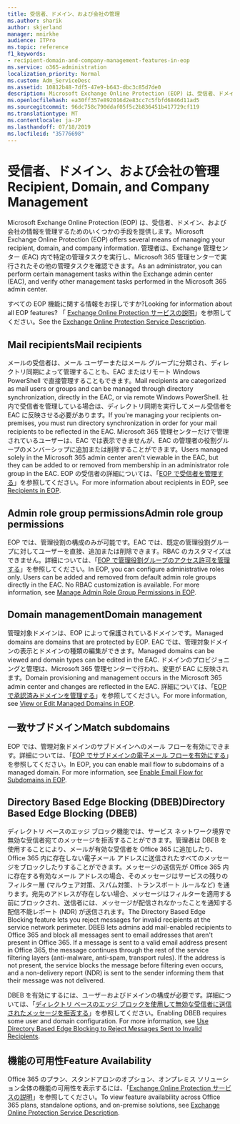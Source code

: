 ```yaml
---
title: 受信者、ドメイン、および会社の管理
ms.author: sharik
author: skjerland
manager: mnirkhe
audience: ITPro
ms.topic: reference
f1_keywords:
- recipient-domain-and-company-management-features-in-eop
ms.service: o365-administration
localization_priority: Normal
ms.custom: Adm_ServiceDesc
ms.assetid: 10812b48-7df5-47e9-b643-dbc3c85d7de0
description: Microsoft Exchange Online Protection (EOP) は、受信者、ドメイン、および会社の情報を管理するためのいくつかの手段を提供します。 管理者は、Exchange 管理センター (EAC) 内で特定の管理タスクを実行し、Microsoft 365 管理センターで実行されたその他の管理タスクを確認できます。
ms.openlocfilehash: ea30ff357e892016d2e83cc7c5fbfd6846d11ad5
ms.sourcegitcommit: 96dc758c790ddaf05f5c2b836451b417729cf119
ms.translationtype: MT
ms.contentlocale: ja-JP
ms.lasthandoff: 07/18/2019
ms.locfileid: "35776698"
---
```

# <a name="recipient-domain-and-company-management"></a><span data-ttu-id="cc639-104">受信者、ドメイン、および会社の管理</span><span class="sxs-lookup"><span data-stu-id="cc639-104">Recipient, Domain, and Company Management</span></span>

<span data-ttu-id="cc639-105">Microsoft Exchange Online Protection (EOP) は、受信者、ドメイン、および会社の情報を管理するためのいくつかの手段を提供します。</span><span class="sxs-lookup"><span data-stu-id="cc639-105">Microsoft Exchange Online Protection (EOP) offers several means of managing your recipient, domain, and company information.</span></span> <span data-ttu-id="cc639-106">管理者は、Exchange 管理センター (EAC) 内で特定の管理タスクを実行し、Microsoft 365 管理センターで実行されたその他の管理タスクを確認できます。</span><span class="sxs-lookup"><span data-stu-id="cc639-106">As an administrator, you can perform certain management tasks within the Exchange admin center (EAC), and verify other management tasks performed in the Microsoft 365 admin center.</span></span>
  
<span data-ttu-id="cc639-107">すべての EOP 機能に関する情報をお探しですか?</span><span class="sxs-lookup"><span data-stu-id="cc639-107">Looking for information about all EOP features?</span></span> <span data-ttu-id="cc639-108">「 [Exchange Online Protection サービスの説明](exchange-online-protection-service-description.md)」を参照してください。</span><span class="sxs-lookup"><span data-stu-id="cc639-108">See the [Exchange Online Protection Service Description](exchange-online-protection-service-description.md).</span></span>
  
## <a name="mail-recipients"></a><span data-ttu-id="cc639-109">Mail recipients</span><span class="sxs-lookup"><span data-stu-id="cc639-109">Mail recipients</span></span>
<span data-ttu-id="cc639-110"><a name="BKMK_mailrecipients"> </a></span><span class="sxs-lookup"><span data-stu-id="cc639-110"></span></span>

<span data-ttu-id="cc639-111">メールの受信者は、メール ユーザーまたはメール グループに分類され、ディレクトリ同期によって管理することも、EAC またはリモート Windows PowerShell で直接管理することもできます。</span><span class="sxs-lookup"><span data-stu-id="cc639-111">Mail recipients are categorized as mail users or groups and can be managed through directory synchronization, directly in the EAC, or via remote Windows PowerShell.</span></span> <span data-ttu-id="cc639-112">社内で受信者を管理している場合は、ディレクトリ同期を実行してメール受信者を EAC に反映させる必要があります。</span><span class="sxs-lookup"><span data-stu-id="cc639-112">If you're managing your recipients on-premises, you must run directory synchronization in order for your mail recipients to be reflected in the EAC.</span></span> <span data-ttu-id="cc639-113">Microsoft 365 管理センターだけで管理されているユーザーは、EAC では表示できませんが、EAC の管理者の役割グループのメンバーシップに追加または削除することができます。</span><span class="sxs-lookup"><span data-stu-id="cc639-113">Users managed solely in the Microsoft 365 admin center aren't viewable in the EAC, but they can be added to or removed from membership in an administrator role group in the EAC.</span></span> <span data-ttu-id="cc639-114">EOP の受信者の詳細については、「[EOP で受信者を管理する](https://go.microsoft.com/fwlink/p/?LinkId=280011)」を参照してください。</span><span class="sxs-lookup"><span data-stu-id="cc639-114">For more information about recipients in EOP, see [Recipients in EOP](https://go.microsoft.com/fwlink/p/?LinkId=280011).</span></span>
  
## <a name="admin-role-group-permissions"></a><span data-ttu-id="cc639-115">Admin role group permissions</span><span class="sxs-lookup"><span data-stu-id="cc639-115">Admin role group permissions</span></span>
<span data-ttu-id="cc639-116"><a name="BKMK_adminrolegrouppermissions"> </a></span><span class="sxs-lookup"><span data-stu-id="cc639-116"></span></span>

<span data-ttu-id="cc639-p105">EOP では、管理役割の構成のみが可能です。EAC では、既定の管理役割グループに対してユーザーを直接、追加または削除できます。RBAC のカスタマイズはできません。詳細については、「[EOP で管理役割グループのアクセス許可を管理する](https://go.microsoft.com/fwlink/p/?LinkId=282238)」を参照してください。</span><span class="sxs-lookup"><span data-stu-id="cc639-p105">In EOP, you can configure administrative roles only. Users can be added and removed from default admin role groups directly in the EAC. No RBAC customization is available. For more information, see [Manage Admin Role Group Permissions in EOP](https://go.microsoft.com/fwlink/p/?LinkId=282238).</span></span>
  
## <a name="domain-management"></a><span data-ttu-id="cc639-121">Domain management</span><span class="sxs-lookup"><span data-stu-id="cc639-121">Domain management</span></span>
<span data-ttu-id="cc639-122"><a name="BKMK_domainmanagement"> </a></span><span class="sxs-lookup"><span data-stu-id="cc639-122"></span></span>

<span data-ttu-id="cc639-123">管理対象ドメインは、EOP によって保護されているドメインです。</span><span class="sxs-lookup"><span data-stu-id="cc639-123">Managed domains are domains that are protected by EOP.</span></span> <span data-ttu-id="cc639-124">EAC では、管理対象ドメインの表示とドメインの種類の編集ができます。</span><span class="sxs-lookup"><span data-stu-id="cc639-124">Managed domains can be viewed and domain types can be edited in the EAC.</span></span> <span data-ttu-id="cc639-125">ドメインのプロビジョニングと管理は、Microsoft 365 管理センターで行われ、変更が EAC に反映されます。</span><span class="sxs-lookup"><span data-stu-id="cc639-125">Domain provisioning and management occurs in the Microsoft 365 admin center and changes are reflected in the EAC.</span></span> <span data-ttu-id="cc639-126">詳細については、「[EOP で承認済みドメインを管理する](https://go.microsoft.com/fwlink/p/?LinkId=282239)」を参照してください。</span><span class="sxs-lookup"><span data-stu-id="cc639-126">For more information, see [View or Edit Managed Domains in EOP](https://go.microsoft.com/fwlink/p/?LinkId=282239).</span></span>
  
## <a name="match-subdomains"></a><span data-ttu-id="cc639-127">一致サブドメイン</span><span class="sxs-lookup"><span data-stu-id="cc639-127">Match subdomains</span></span>
<span data-ttu-id="cc639-128"><a name="BKMK_EOP_Match_Subdomains"> </a></span><span class="sxs-lookup"><span data-stu-id="cc639-128"></span></span>

<span data-ttu-id="cc639-p107">EOP では、管理対象ドメインのサブドメインへのメール フローを有効にできます。詳細については、「[EOP でサブドメインの電子メール フローを有効にする](https://go.microsoft.com/fwlink/p/?LinkId=397213)」を参照してください。</span><span class="sxs-lookup"><span data-stu-id="cc639-p107">In EOP, you can enable mail flow to subdomains of a managed domain. For more information, see [Enable Email Flow for Subdomains in EOP](https://go.microsoft.com/fwlink/p/?LinkId=397213).</span></span> 
  
## <a name="directory-based-edge-blocking-dbeb"></a><span data-ttu-id="cc639-131">Directory Based Edge Blocking (DBEB)</span><span class="sxs-lookup"><span data-stu-id="cc639-131">Directory Based Edge Blocking (DBEB)</span></span>
<span data-ttu-id="cc639-132"><a name="BKMK_DBEB"> </a></span><span class="sxs-lookup"><span data-stu-id="cc639-132"></span></span>

<span data-ttu-id="cc639-p108">ディレクトリ ベースのエッジ ブロック機能では、サービス ネットワーク境界で無効な受信者宛てのメッセージを拒否することができます。管理者は DBEB を使用することにより、メールが有効な受信者を Office 365 に追加したり、Office 365 内に存在しない電子メール アドレスに送信されたすべてのメッセージをブロックしたりすることができます。メッセージの送信先が Office 365 内に存在する有効なメール アドレスの場合、そのメッセージはサービスの残りのフィルター層 (マルウェア対策、スパム対策、トランスポート ルールなど) を通ります。宛先のアドレスが存在しない場合、メッセージはフィルターを適用する前にブロックされ、送信者には、メッセージが配信されなかったことを通知する配信不能レポート (NDR) が送信されます。</span><span class="sxs-lookup"><span data-stu-id="cc639-p108">The Directory Based Edge Blocking feature lets you reject messages for invalid recipients at the service network perimeter. DBEB lets admins add mail-enabled recipients to Office 365 and block all messages sent to email addresses that aren't present in Office 365. If a message is sent to a valid email address present in Office 365, the message continues through the rest of the service filtering layers (anti-malware, anti-spam, transport rules). If the address is not present, the service blocks the message before filtering even occurs, and a non-delivery report (NDR) is sent to the sender informing them that their message was not delivered.</span></span> 
  
<span data-ttu-id="cc639-p109">DBEB を有効にするには、ユーザーおよびドメインの構成が必要です。詳細については、「[ディレクトリ ベースのエッジ ブロックを使用して無効な受信者に送信されたメッセージを拒否する](https://go.microsoft.com/fwlink/p/?LinkId=390676)」を参照してください。</span><span class="sxs-lookup"><span data-stu-id="cc639-p109">Enabling DBEB requires some user and domain configuration. For more information, see [Use Directory Based Edge Blocking to Reject Messages Sent to Invalid Recipients](https://go.microsoft.com/fwlink/p/?LinkId=390676).</span></span>
  
## <a name="feature-availability"></a><span data-ttu-id="cc639-139">機能の可用性</span><span class="sxs-lookup"><span data-stu-id="cc639-139">Feature Availability</span></span>
<span data-ttu-id="cc639-140"><a name="BKMK_DBEB"> </a></span><span class="sxs-lookup"><span data-stu-id="cc639-140"></span></span>

<span data-ttu-id="cc639-141">Office 365 のプラン、スタンドアロンのオプション、オンプレミス ソリューション全体の機能の可用性を表示するには、「[Exchange Online Protection サービスの説明](exchange-online-protection-service-description.md)」を参照してください。</span><span class="sxs-lookup"><span data-stu-id="cc639-141">To view feature availability across Office 365 plans, standalone options, and on-premise solutions, see [Exchange Online Protection Service Description](exchange-online-protection-service-description.md).</span></span>
  

